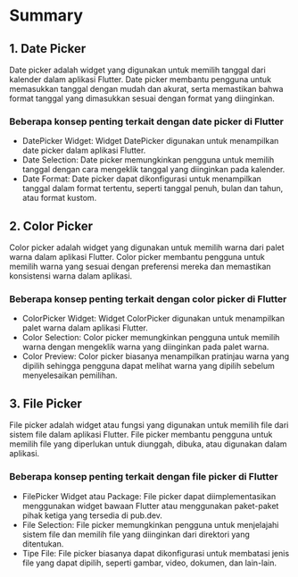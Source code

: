 # Summary

## 1. Date Picker
Date picker adalah widget yang digunakan untuk memilih tanggal dari kalender dalam aplikasi Flutter. Date picker membantu pengguna untuk memasukkan tanggal dengan mudah dan akurat, serta memastikan bahwa format tanggal yang dimasukkan sesuai dengan format yang diinginkan.

### Beberapa konsep penting terkait dengan date picker di Flutter

- DatePicker Widget: Widget DatePicker digunakan untuk menampilkan date picker dalam aplikasi Flutter.
- Date Selection: Date picker memungkinkan pengguna untuk memilih tanggal dengan cara mengeklik tanggal yang diinginkan pada kalender.
- Date Format: Date picker dapat dikonfigurasi untuk menampilkan tanggal dalam format tertentu, seperti tanggal penuh, bulan dan tahun, atau format kustom.

## 2. Color Picker
Color picker adalah widget yang digunakan untuk memilih warna dari palet warna dalam aplikasi Flutter. Color picker membantu pengguna untuk memilih warna yang sesuai dengan preferensi mereka dan memastikan konsistensi warna dalam aplikasi.

### Beberapa konsep penting terkait dengan color picker di Flutter

- ColorPicker Widget: Widget ColorPicker digunakan untuk menampilkan palet warna dalam aplikasi Flutter.
- Color Selection: Color picker memungkinkan pengguna untuk memilih warna dengan mengeklik warna yang diinginkan pada palet warna.
- Color Preview: Color picker biasanya menampilkan pratinjau warna yang dipilih sehingga pengguna dapat melihat warna yang dipilih sebelum menyelesaikan pemilihan.

## 3. File Picker
File picker adalah widget atau fungsi yang digunakan untuk memilih file dari sistem file dalam aplikasi Flutter. File picker membantu pengguna untuk memilih file yang diperlukan untuk diunggah, dibuka, atau digunakan dalam aplikasi.

### Beberapa konsep penting terkait dengan file picker di Flutter

- FilePicker Widget atau Package: File picker dapat diimplementasikan menggunakan widget bawaan Flutter atau menggunakan paket-paket pihak ketiga yang tersedia di pub.dev.
- File Selection: File picker memungkinkan pengguna untuk menjelajahi sistem file dan memilih file yang diinginkan dari direktori yang ditentukan.
- Tipe File: File picker biasanya dapat dikonfigurasi untuk membatasi jenis file yang dapat dipilih, seperti gambar, video, dokumen, dan lain-lain.